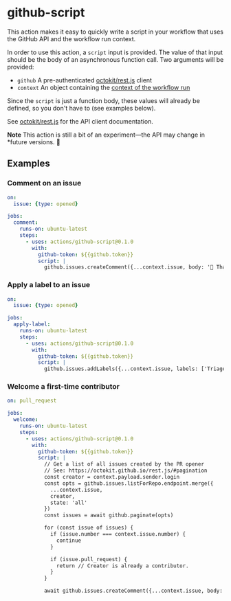 # github-script

This action makes it easy to quickly write a script in your workflow that
uses the GitHub API and the workflow run context.

In order to use this action, a `script` input is provided. The value of that
input should be the body of an asynchronous function call. Two arguments will
be provided:

- `github` A pre-authenticated
  [octokit/rest.js](https://github.com/octokit/rest.js) client
- `context` An object containing the [context of the workflow
  run](https://github.com/actions/toolkit/tree/master/packages/github)

Since the `script` is just a function body, these values will already be
defined, so you don't have to (see examples below).

See [octokit/rest.js](https://octokit.github.io/rest.js/) for the API client
documentation.

**Note** This action is still a bit of an experiment—the API may change in
*future versions. 🙂

## Examples

### Comment on an issue

```yaml
on:
  issue: {type: opened}

jobs:
  comment:
    runs-on: ubuntu-latest
    steps:
      - uses: actions/github-script@0.1.0
        with:
          github-token: ${{github.token}}
          script: |
            github.issues.createComment({...context.issue, body: '👋 Thanks for reporting!'})
```

### Apply a label to an issue

```yaml
on:
  issue: {type: opened}

jobs:
  apply-label:
    runs-on: ubuntu-latest
    steps:
      - uses: actions/github-script@0.1.0
        with:
          github-token: ${{github.token}}
          script: |
            github.issues.addLabels({...context.issue, labels: ['Triage']})
```

### Welcome a first-time contributor

```yaml
on: pull_request

jobs:
  welcome:
    runs-on: ubuntu-latest
    steps:
      - uses: actions/github-script@0.1.0
        with:
          github-token: ${{github.token}}
          script: |
            // Get a list of all issues created by the PR opener
            // See: https://octokit.github.io/rest.js/#pagination
            const creator = context.payload.sender.login
            const opts = github.issues.listForRepo.endpoint.merge({
              ...context.issue,
              creator,
              state: 'all'
            })
            const issues = await github.paginate(opts)

            for (const issue of issues) {
              if (issue.number === context.issue.number) {
                continue
              }

              if (issue.pull_request) {
                return // Creator is already a contributor.
              }
            }

            await github.issues.createComment({...context.issue, body: 'Welcome, new contributor!'})
```
